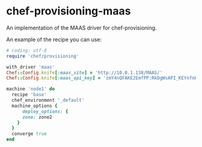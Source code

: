 # chef-provisioning-maas

An implementation of the MAAS driver for chef-provisioning.

An example of the recipe you can use:

```ruby
# coding: utf-8
require 'chef/provisioning'

with_driver 'maas'
Chef::Config.knife[:maas_site] = 'http://10.0.1.138/MAAS/'
Chef::Config.knife[:maas_api_key] = 'zmY4nQFAKE2EmfPP:RkDgWsAPI_KEYnfnKkG6:VBnvv3IS_HERE_gJ7MGSRkUX84npnY9Jg'

machine 'node1' do
  recipe 'base'
  chef_environment '_default'
  machine_options {
      deploy_options: {
      zone: zone2
    }
  }
  converge true
end
```
